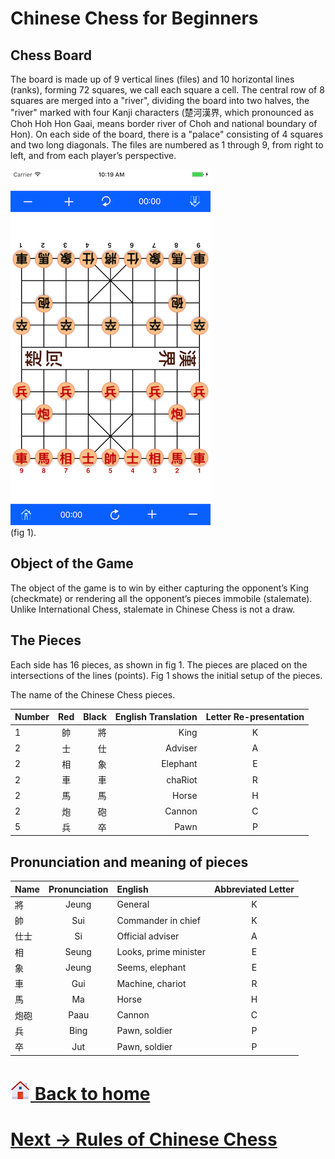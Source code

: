 # Chinese Chess for Beginners

Chess Board
------
The board is made up of 9 vertical lines (files) and 10 horizontal lines (ranks), forming 72 squares, we call each square a cell. The central row of 8 squares are merged into a "river", dividing the board into two halves, the "river" marked with four Kanji characters (楚河漢界, which pronounced as Choh Hoh Hon Gaai, means border river of Choh and national boundary of Hon). On each side of the board, there is a "palace" consisting of 4 squares and two long diagonals. The files are numbered as 1 through 9, from right to left, and from each player’s perspective.

![chess board](images/blackchess.png) <br>
(fig 1).

Object of the Game
------
The object of the game is to win by either capturing the opponent’s King (checkmate) or rendering all the opponent’s pieces immobile (stalemate). Unlike International Chess, stalemate in Chinese Chess is not a draw.

The Pieces
------
Each side has 16 pieces, as shown in fig 1. The pieces are placed on the intersections of the lines (points). Fig 1 shows the initial setup of the pieces.

The name of the Chinese Chess pieces.

| Number  | Red  | Black | English Translation |Letter Re-presentation|
| ------- |:-------------:| -----:|--------:|:---:|
| 1       | 帥   | 將  | King     | K |
| 2       | 士   | 仕  | Adviser  | A |
| 2       | 相   | 象  | Elephant | E |
| 2       | 車   | 車  | chaRiot  | R |
| 2       | 馬   | 馬  | Horse    | H |
| 2       | 炮   | 砲  | Cannon   | C |
| 5       | 兵   | 卒  | Pawn     | P |

Pronunciation and meaning of pieces
------
| Name  | Pronunciation | English | Abbreviated Letter|
| -------|:-------------:|:-----|:----:|
| 將      | Jeung | General             | K |
| 帥      | Sui   | Commander in chief  | K |
| 仕士     | Si    | Official adviser    | A |
| 相      | Seung | Looks, prime minister | E |
| 象      | Jeung | Seems, elephant   | E |
| 車      | Gui   |  Machine, chariot | R |
| 馬      | Ma    | Horse | H |
| 炮砲     | Paau  | Cannon  | C |
| 兵      |  Bing | Pawn, soldier  | P |
| 卒      |  Jut  | Pawn, soldier  | P |

# [![appstore](images/home-icon.jpg) Back to home](https://chengdu.github.io/Chinese-Chess-for-Beginners/index.html)
# [ Next -> Rules of Chinese Chess](https://chengdu.github.io/Chinese-Chess-for-Beginners/chess.html)

